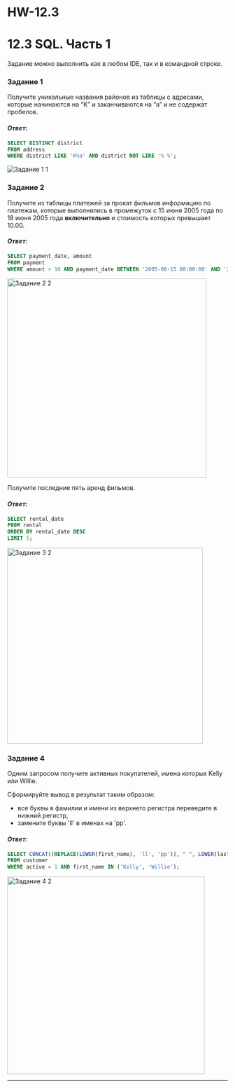 # HW-12.3
# 12.3 SQL. Часть 1

Задание можно выполнить как в любом IDE, так и в командной строке.

### Задание 1

Получите уникальные названия районов из таблицы с адресами, которые начинаются на “K” и заканчиваются на “a” и не содержат пробелов.

#### *Ответ:*
```sql
SELECT DISTINCT district
FROM address
WHERE district LIKE 'K%a' AND district NOT LIKE '% %';
```
![Задание 1 1](https://github.com/user-attachments/assets/e150c145-c69b-4bf6-9946-31bfd94efc1b)


### Задание 2

Получите из таблицы платежей за прокат фильмов информацию по платежам, которые выполнялись в промежуток с 15 июня 2005 года по 18 июня 2005 года **включительно** и стоимость которых превышает 10.00.

#### *Ответ:*
```sql
SELECT payment_date, amount
FROM payment
WHERE amount > 10 AND payment_date BETWEEN '2005-06-15 00:00:00' AND '2005-06-18 23:59:59';
```
<img width="455" alt="Задание 2 2" src="https://github.com/user-attachments/assets/1e142d34-994f-4ea7-8288-805dcfdc8a53" />



Получите последние пять аренд фильмов.

#### *Ответ:*
```sql
SELECT rental_date
FROM rental
ORDER BY rental_date DESC
LIMIT 5;
```
<img width="447" alt="Задание 3 2" src="https://github.com/user-attachments/assets/d8b74a42-4885-497d-861c-819e13e51570" />



### Задание 4

Одним запросом получите активных покупателей, имена которых Kelly или Willie. 

Сформируйте вывод в результат таким образом:
- все буквы в фамилии и имени из верхнего регистра переведите в нижний регистр,
- замените буквы 'll' в именах на 'pp'.

#### *Ответ:*
```sql
SELECT CONCAT((REPLACE(LOWER(first_name), 'll', 'pp')), " ", LOWER(last_name)) AS 'Имя и фамилия' , active
FROM customer
WHERE active = 1 AND first_name IN ('Kelly', 'Willie');
```
<img width="451" alt="Задание 4 2" src="https://github.com/user-attachments/assets/8648e47a-9fe4-4940-8de7-c9a9a61f0654" />


---
